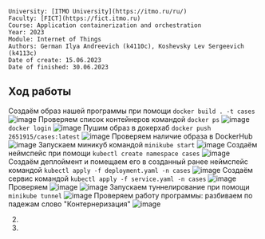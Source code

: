 ```
University: [ITMO University](https://itmo.ru/ru/)
Faculty: [FICT](https://fict.itmo.ru)
Course: Application containerization and orchestration
Year: 2023
Module: Internet of Things
Authors: German Ilya Andreevich (k4110c), Koshevsky Lev Sergeevich (k4113c)
Date of create: 15.06.2023
Date of finished: 30.06.2023
```
## Ход работы
Создаём образ нашей программы при помощи `docker build . -t cases`
![image](https://github.com/LevKoshevskii/cases/assets/116584865/34d05be3-05d7-4353-b34d-dcd370f67108)
Проверяем список контейнеров командой `docker ps`
![image](https://github.com/LevKoshevskii/cases/assets/116584865/8e31791c-815b-47e7-af99-3873f44e6499)
`docker login`
![image](https://github.com/LevKoshevskii/cases/assets/116584865/42eabd26-80ad-47f5-ad87-385fc1d2ec58)
Пушим образ в докерхаб `docker push 2651915/cases:latest`
![image](https://github.com/LevKoshevskii/cases/assets/116584865/b2f9eceb-6afd-4337-b422-ab4f4817f03d)
Проверяем наличие образа в DockerHub
![image](https://github.com/LevKoshevskii/cases/assets/116584865/e0e427a4-0689-4207-99a3-764342e7288d)
Запускаем миникуб командой `minikube start`
![image](https://github.com/LevKoshevskii/cases/assets/116584865/ac53e5e9-bb19-4e7a-b004-950b6f775209)
Создаём неймспейс при помощи `kubectl create namespace cases` 
![image](https://github.com/LevKoshevskii/cases/assets/116584865/b5d9f58f-d7cb-4693-8862-cd35d2b76505)
Создаём деплоймент и помещаем его в созданный ранее неймспейс командой `kubectl apply -f deployment.yaml -n cases`
![image](https://github.com/LevKoshevskii/cases/assets/116584865/2b90edc1-974f-485f-afa5-2332352b2cc4)
Создаём сервис командой `kubectl apply -f service.yaml -n cases`
![image](https://github.com/LevKoshevskii/cases/assets/116584865/5de37f62-2026-4489-bf3b-c376c8d11e36)
Проверяем 
![image](https://github.com/LevKoshevskii/cases/assets/116584865/28adb853-4434-4959-a9b8-9a68a4ad5b3e)
![image](https://github.com/LevKoshevskii/cases/assets/116584865/e0bcf2ca-2636-49dc-82bb-dbf8bd1ece81)
Запускаем туннелирование при помощи `minikube tunnel`
![image](https://github.com/LevKoshevskii/cases/assets/116584865/c01a4967-aa86-4b59-bbcf-e80584bca8ad)
Проверяем работу программы: разбиваем по падежам слово "Контернеризация"
![image](https://github.com/LevKoshevskii/cases/assets/116584865/71e22daf-d38d-408b-bf89-361cb6156f2f)










2. 
3. 
